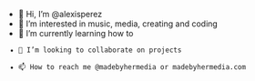 - 👋 Hi, I’m @alexisperez
- 👀 I’m interested in music, media, creating and coding
- 🌱 I’m currently learning how to <code>
- 💞️ I’m looking to collaborate on projects
- 📫 How to reach me @madebyhermedia or madebyhermedia.com

<!---
perezbalexis/perezbalexis is a ✨ special ✨ repository because its `README.md` (this file) appears on your GitHub profile.
You can click the Preview link to take a look at your changes.
---> 
